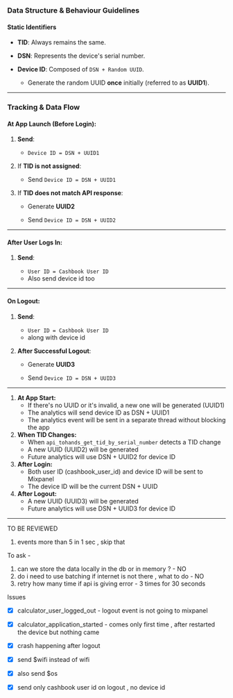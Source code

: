 ### Data Structure & Behaviour Guidelines

#### Static Identifiers

- **TID**: Always remains the same.
    
- **DSN**: Represents the device's serial number.
    
- **Device ID**: Composed of `DSN + Random UUID`.
    
    - Generate the random UUID **once** initially (referred to as **UUID1**).
        

---

### Tracking & Data Flow

#### At App Launch (Before Login):

1. **Send**:
    
    - `Device ID = DSN + UUID1`
        
2. If **TID is not assigned**:
    
    - Send `Device ID = DSN + UUID1`
        
3. If **TID does not match API response**:
    
    - Generate **UUID2**
        
    - Send `Device ID = DSN + UUID2`
        

---

#### After User Logs In:

1. **Send**:
    
    - `User ID = Cashbook User ID`
    - Also send device id too 
        

---

#### On Logout:

1. **Send**:
    
    - `User ID = Cashbook User ID`
    - along with device id 
        
2. **After Successful Logout**:
    
    - Generate **UUID3**
        
    - Send `Device ID = DSN + UUID3`
        

---

1. **At App Start:**
    - If there's no UUID or it's invalid, a new one will be generated (UUID1)
    - The analytics will send device ID as DSN + UUID1
    - The analytics event will be sent in a separate thread without blocking the app
2. **When TID Changes:**
    - When `api_tohands_get_tid_by_serial_number` detects a TID change
    - A new UUID (UUID2) will be generated
    - Future analytics will use DSN + UUID2 for device ID
3. **After Login:**
    - Both user ID (cashbook_user_id) and device ID will be sent to Mixpanel
    - The device ID will be the current DSN + UUID
4. **After Logout:**
    - A new UUID (UUID3) will be generated
    - Future analytics will use DSN + UUID3 for device ID


---



TO BE REVIEWED
1. events more than 5 in 1 sec , skip that 



To ask - 
1. can we store the data locally in the db or in memory ? - NO
2. do i  need to use batching if internet is not there , what to do  - NO
3. retry how many time if api is giving error - 3 times for 30 seconds





Issues 
- [x] calculator_user_logged_out - logout event is not going to mixpanel
- [x] calculator_application_started - comes only first time  , after restarted the device but nothing came 
- [x] crash happening after logout
- [x] send $wifi instead of wifi 
- [x] also send $os
- [x] send only cashbook user id on logout , no device id 

















